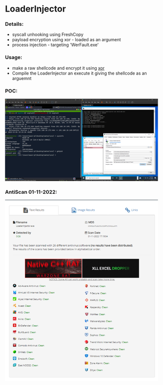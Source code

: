 # LoaderInjector

### Details: 
- syscall unhooking using FreshCopy
- payload encryption using xor - loaded as an argument
- process injection - targeting 'WerFault.exe'

### Usage:
- make a raw shellcode and encrypt it using [xor](https://github.com/MaorSabag/LoaderInjector/blob/main/xor.py)
- Compile the LoaderInjector an execute it giving the shellcode as an arguemnt

### POC:
![poc](https://github.com/MaorSabag/LoaderInjector/blob/main/meter_werfault.png)

### AntiScan 01-11-2022:
![antiscan](https://github.com/MaorSabag/LoaderInjector/blob/main/antiscan_werfault.png)
